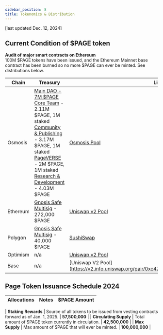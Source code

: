 ```yaml
---
sidebar_position: 8
title: Tokenomics & Distribution
---
```

[last updated Dec. 12, 2024]
## Current Condition of $PAGE token

**Audit of major smart contracts on Ethereum**<br/> 
100M $PAGE tokens have been issued, and the Ethereum Mainnet base contract has been burned so no more $PAGE can ever be minted. See distributions below.

| Chain        | Treasury                                                                                                                                            | Liquidity Pools                                                                                               |
|--------------|-----------------------------------------------------------------------------------------------------------------------------------------------------|---------------------------------------------------------------------------------------------------------------|
| Osmosis  | [Main DAO - 7M $PAGE]([url](https://daodao.zone/dao/osmo1a40j922z0kwqhw2nn0nx66ycyk88vyzcs73fyjrd092cjgyvyjksrd8dp7/treasury))<br/> [Core Team]([url](https://daodao.zone/dao/osmo18pl3nq7r5xht260jsm245j3c8xjhu2nd7ucasllfj4waqehrw3zsll9zgq/treasury)) - 2.11M $PAGE, 1M staked<br/> [Community & Publishing]([url](https://daodao.zone/dao/osmo1aseat02djeyw03ky24f6w7lakcft7exf8xxf3qrhg8ryvp7rgkpqu2e6ql/treasury)) - 3.17M $PAGE, 1M staked<br/> [PageVERSE]([url](https://daodao.zone/dao/osmo1ewxse6nll8w9qhfp3slm57agq806tpwy43gkpa0jkd8njsujxghsp6htsn/treasury)) - 2M $PAGE, 1M staked<br/> [Research & Development]([url](https://daodao.zone/dao/osmo1m6arp8k5dshsankha7tat4fyhppz4g8jtmqmflggazx3wfpvtzusgxkcdw/treasury)) - 4.03M $PAGE | [Osmosis Pool](https://app.osmosis.zone/pool/1344)                                              |
| Ethereum | [Gnosis Safe Multisig](https://app.safe.global/balances?safe=eth:0xeEFe148D85Ef37Ec79ac62AD3c96A50411770a25) - 272,000 $PAGE        | [Uniswap v2 Pool](https://app.uniswap.org/explore/pools/ethereum/0x9a25d21e204f10177738edb0C3345BD88478AaA2) |
| Polygon  | [Gnosis Safe Multisig](https://app.safe.global/balances?safe=matic:0xF6D587f6091FD06157C661ea20D8139D7A89C46D) - 40,000 $PAGE                                                                  | [SushiSwap](https://www.sushi.com/pool/137:0xf48D6955569622a8F3886eBEc8EA2c60b37e5eF5)                      |
| Optimism | n/a                                                                                                                                                 | [Uniswap v2 Pool](https://v2.info.uniswap.org/pair/0x5421DA31D54640b58355d8D16D78af84D34D2405)                                                      |
| Base | n/a | [Uniswap V2 Pool] (https://v2.info.uniswap.org/pair/0xc4730f86d1F86cE0712a7b17EE919Db7dEFad7FE) |



## Page Token Issuance Schedule 2024

| **Allocations**         | **Notes**                                                                                                | **$PAGE Amount** |
|-------------------------|----------------------------------------------------------------------------------------------------------|------------|

| **Staking Rewards**     | Source of all tokens to be issued from vesting contracts forward as of Jan. 1, 2025.                     | **57,500,000** |
| **Circulating Supply**  | Total amount of $PAGE token currently in circulation.                                                    | **42,500,000** |
| **Max Supply**          | Max amount of $PAGE that will ever be minted.                                                            | **100,000,000** |

